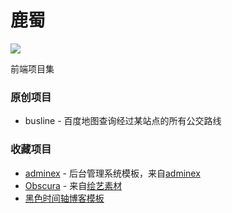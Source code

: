 # 鹿蜀

![](http://i2.zfcyc.com/coding/project/lushu_logo.png?imageView2/2/w/230)

前端项目集

### 原创项目

* busline - 百度地图查询经过某站点的所有公交路线

### 收藏项目

* [adminex](adminex/index.html) - 后台管理系统模板，来自[adminex](http://adminex.themebucket.net/)
* [Obscura](obscura/index.html) - 来自[绘艺素材](https://www.huiyi8.com/)
* [黑色时间轴博客模板](timeline-black/html/index.html)

